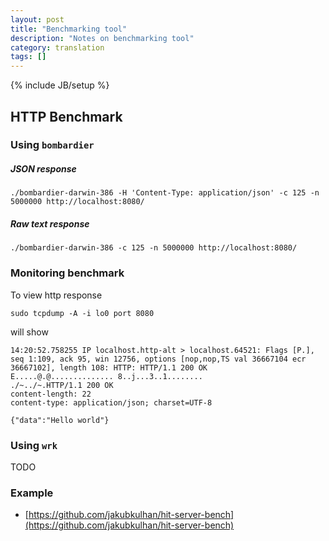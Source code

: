 ```yaml
---
layout: post
title: "Benchmarking tool"
description: "Notes on benchmarking tool"
category: translation
tags: []
---
```

{% include JB/setup %}

## HTTP Benchmark

### Using ```bombardier```
##### JSON response
```
./bombardier-darwin-386 -H 'Content-Type: application/json' -c 125 -n 5000000 http://localhost:8080/
```

##### Raw text response
```
./bombardier-darwin-386 -c 125 -n 5000000 http://localhost:8080/
```

### Monitoring benchmark
To view http response
```
sudo tcpdump -A -i lo0 port 8080
```

will show

```
14:20:52.758255 IP localhost.http-alt > localhost.64521: Flags [P.], seq 1:109, ack 95, win 12756, options [nop,nop,TS val 36667104 ecr 36667102], length 108: HTTP: HTTP/1.1 200 OK
E.....@.@..............	8..j...3..1........
./~../~.HTTP/1.1 200 OK
content-length: 22
content-type: application/json; charset=UTF-8

{"data":"Hello world"}
```

### Using ```wrk```
TODO

### Example
- [https://github.com/jakubkulhan/hit-server-bench](https://github.com/jakubkulhan/hit-server-bench)

